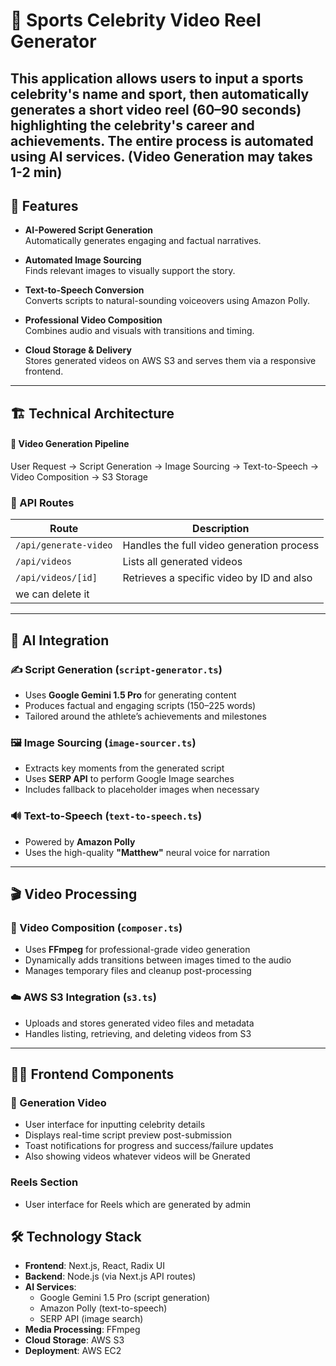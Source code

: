 # 🏅 Sports Celebrity Video Reel Generator

This application allows users to input a sports celebrity's name and sport, then automatically generates a short video reel (60–90 seconds) highlighting the celebrity's career and achievements. The entire process is automated using AI services.
(Video Generation may takes 1-2 min)
---

## 🚀 Features

- **AI-Powered Script Generation**  
  Automatically generates engaging and factual narratives.

- **Automated Image Sourcing**  
  Finds relevant images to visually support the story.

- **Text-to-Speech Conversion**  
  Converts scripts to natural-sounding voiceovers using Amazon Polly.

- **Professional Video Composition**  
  Combines audio and visuals with transitions and timing.

- **Cloud Storage & Delivery**  
  Stores generated videos on AWS S3 and serves them via a responsive frontend.

---

## 🏗️ Technical Architecture

#### 🔄 Video Generation Pipeline

User Request → Script Generation → Image Sourcing → Text-to-Speech → Video Composition → S3 Storage



### 🧩 API Routes

| Route                  | Description                                 |
|------------------------|---------------------------------------------|
| `/api/generate-video`  | Handles the full video generation process   |
| `/api/videos`          | Lists all generated videos                  |
| `/api/videos/[id]`     | Retrieves a specific video by ID and also
|                             we can delete it                           |

---

## 🧠 AI Integration

### ✍️ Script Generation (`script-generator.ts`)

- Uses **Google Gemini 1.5 Pro** for generating content
- Produces factual and engaging scripts (150–225 words)
- Tailored around the athlete’s achievements and milestones

### 🖼️ Image Sourcing (`image-sourcer.ts`)

- Extracts key moments from the generated script
- Uses **SERP API** to perform Google Image searches
- Includes fallback to placeholder images when necessary

### 🔊 Text-to-Speech (`text-to-speech.ts`)

- Powered by **Amazon Polly**
- Uses the high-quality **"Matthew"** neural voice for narration

---

## 🎬 Video Processing

### 🧱 Video Composition (`composer.ts`)

- Uses **FFmpeg** for professional-grade video generation
- Dynamically adds transitions between images timed to the audio
- Manages temporary files and cleanup post-processing

### ☁️ AWS S3 Integration (`s3.ts`)

- Uploads and stores generated video files and metadata
- Handles listing, retrieving, and deleting videos from S3

---

## 🧑‍💻 Frontend Components

### 📝 Generation Video 

- User interface for inputting celebrity details
- Displays real-time script preview post-submission
- Toast notifications for progress and success/failure updates
- Also showing videos whatever videos will be Gnerated

### Reels Section
 - User interface for Reels which are generated by admin

## 🛠️ Technology Stack

- **Frontend**: Next.js, React, Radix UI
- **Backend**: Node.js (via Next.js API routes)
- **AI Services**:
  - Google Gemini 1.5 Pro (script generation)
  - Amazon Polly (text-to-speech)
  - SERP API (image search)
- **Media Processing**: FFmpeg
- **Cloud Storage**: AWS S3
- **Deployment**: AWS EC2




